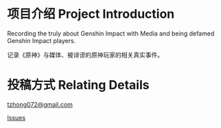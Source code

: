 # 项目介绍 Project Introduction

Recording the truly about Genshin Impact with Media and being defamed Genshin Impact players.

记录《原神》与媒体、被诽谤的原神玩家的相关真实事件。

# 投稿方式 Relating Details

tzhong072@gmail.com

[Issues](https://github.com/bxx-114514/genshinimpact-and-media/issues)
